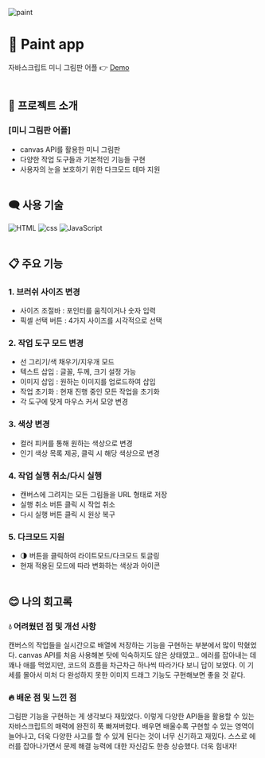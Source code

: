 ![paint](https://user-images.githubusercontent.com/110226567/213916087-48672534-0e63-4b39-a609-471326aea375.png)

# 🎨 Paint app

자바스크립트 미니 그림판 어플 👉 [Demo](https://imjone.github.io/paint-app/)
<br><br>

## 📢 프로젝트 소개

### [미니 그림판 어플]

- canvas API를 활용한 미니 그림판
- 다양한 작업 도구들과 기본적인 기능들 구현
- 사용자의 눈을 보호하기 위한 다크모드 테마 지원
<br><br>

## 🗨️ 사용 기술

![HTML](https://img.shields.io/badge/HTML-e34f26?style=flat-square&logo=HTML5&logoColor=white)
![css](https://img.shields.io/badge/CSS-1572b6?style=flat-square&logo=CSS3&logoColor=white)
![JavaScript](https://img.shields.io/badge/JavaScript-f7df1e?style=flat-square&logo=JavaScript&logoColor=white)
<br><br>

## 📋 주요 기능

### 1. 브러쉬 사이즈 변경

- 사이즈 조절바 : 포인터를 움직이거나 숫자 입력
- 픽셀 선택 버튼 : 4가지 사이즈를 시각적으로 선택

### 2. 작업 도구 모드 변경

- 선 그리기/색 채우기/지우개 모드
- 텍스트 삽입 : 글꼴, 두께, 크기 설정 가능
- 이미지 삽입 : 원하는 이미지를 업로드하여 삽입
- 작업 초기화 : 현재 진행 중인 모든 작업을 초기화
- 각 도구에 맞게 마우스 커서 모양 변경

### 3. 색상 변경

- 컬러 피커를 통해 원하는 색상으로 변경
- 인기 색상 목록 제공, 클릭 시 해당 색상으로 변경

### 4. 작업 실행 취소/다시 실행

- 캔버스에 그려지는 모든 그림들을 URL 형태로 저장
- 실행 취소 버튼 클릭 시 작업 취소
- 다시 실행 버튼 클릭 시 원상 복구

### 5. 다크모드 지원

- 🌗 버튼을 클릭하여 라이트모드/다크모드 토글링
- 현재 적용된 모드에 따라 변화하는 색상과 아이콘
<br><br>

## 😊 나의 회고록

### 💧 어려웠던 점 및 개선 사항

캔버스의 작업들을 실시간으로 배열에 저장하는 기능을 구현하는 부분에서 많이 막혔었다.
canvas API를 처음 사용해본 탓에 익숙하지도 않은 상태였고..
에러를 잡아내는 데 꽤나 애를 먹었지만, 코드의 흐름을 차근차근 하나씩 따라가다 보니 답이 보였다.
이 기세를 몰아서 미처 다 완성하지 못한 이미지 드래그 기능도 구현해보면 좋을 것 같다.

### 🔥 배운 점 및 느낀 점

그림판 기능을 구현하는 게 생각보다 재밌었다.
이렇게 다양한 API들을 활용할 수 있는 자바스크립트의 매력에 완전히 푹 빠져버렸다.
배우면 배울수록 구현할 수 있는 영역이 늘어나고, 더욱 다양한 사고를 할 수 있게 된다는 것이 너무 신기하고 재밌다.
스스로 에러를 잡아나가면서 문제 해결 능력에 대한 자신감도 한층 상승했다. 더욱 힘내자!

